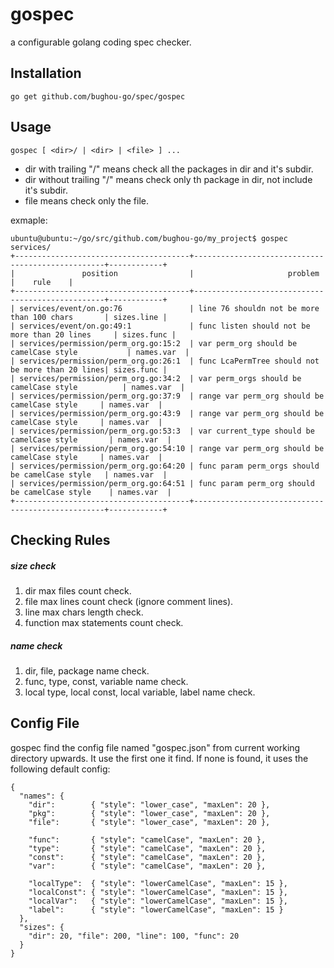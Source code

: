 # gospec
a configurable golang coding spec checker.

## Installation
    go get github.com/bughou-go/spec/gospec

## Usage
    gospec [ <dir>/ | <dir> | <file> ] ...
- dir with trailing "/" means check all the packages in dir and it&apos;s subdir.
- dir without trailing "/" means check only th package in dir, not include it&apos;s subdir.
- file means check only the file.

exmaple:
```
ubuntu@ubuntu:~/go/src/github.com/bughou-go/my_project$ gospec services/
+---------------------------------------+--------------------------------------------------+------------+
|               position                |                     problem                      |    rule    |
+---------------------------------------+--------------------------------------------------+------------+
| services/event/on.go:76               | line 76 shouldn not be more than 100 chars       | sizes.line |
| services/event/on.go:49:1             | func listen should not be more than 20 lines     | sizes.func |
| services/permission/perm_org.go:15:2  | var perm_org should be camelCase style           | names.var  |
| services/permission/perm_org.go:26:1  | func LcaPermTree should not be more than 20 lines| sizes.func |
| services/permission/perm_org.go:34:2  | var perm_orgs should be camelCase style          | names.var  |
| services/permission/perm_org.go:37:9  | range var perm_org should be camelCase style     | names.var  |
| services/permission/perm_org.go:43:9  | range var perm_org should be camelCase style     | names.var  |
| services/permission/perm_org.go:53:3  | var current_type should be camelCase style       | names.var  |
| services/permission/perm_org.go:54:10 | range var perm_org should be camelCase style     | names.var  |
| services/permission/perm_org.go:64:20 | func param perm_orgs should be camelCase style   | names.var  |
| services/permission/perm_org.go:64:51 | func param perm_org should be camelCase style    | names.var  |
+---------------------------------------+--------------------------------------------------+------------+
```

## Checking Rules

##### size check
1. dir max files count check.
2. file max lines count check (ignore comment lines).
3. line max chars length check.
4. function max statements count check.


##### name check
1. dir, file, package name check.
2. func, type, const, variable name check.
3. local type, local const, local variable, label name check.

## Config File
gospec find the config file named "gospec.json" from current working directory upwards. It use the first one it find. If none is found, it uses the following default config:
```
{
  "names": {
    "dir":        { "style": "lower_case", "maxLen": 20 },
    "pkg":        { "style": "lower_case", "maxLen": 20 },
    "file":       { "style": "lower_case", "maxLen": 20 },

    "func":       { "style": "camelCase", "maxLen": 20 },
    "type":       { "style": "camelCase", "maxLen": 20 },
    "const":      { "style": "camelCase", "maxLen": 20 },
    "var":        { "style": "camelCase", "maxLen": 20 },

    "localType":  { "style": "lowerCamelCase", "maxLen": 15 },
    "localConst": { "style": "lowerCamelCase", "maxLen": 15 },
    "localVar":   { "style": "lowerCamelCase", "maxLen": 15 },
    "label":      { "style": "lowerCamelCase", "maxLen": 15 }
  },
  "sizes": {
    "dir": 20, "file": 200, "line": 100, "func": 20
  }
}
```
